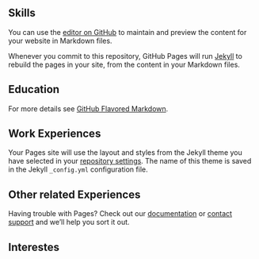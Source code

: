 ## Skills

You can use the [editor on GitHub](https://github.com/shenshen133/new/edit/master/README.md) to maintain and preview the content for your website in Markdown files.

Whenever you commit to this repository, GitHub Pages will run [Jekyll](https://jekyllrb.com/) to rebuild the pages in your site, from the content in your Markdown files.

## Education



For more details see [GitHub Flavored Markdown](https://guides.github.com/features/mastering-markdown/).

## Work Experiences

Your Pages site will use the layout and styles from the Jekyll theme you have selected in your [repository settings](https://github.com/shenshen133/new/settings). The name of this theme is saved in the Jekyll `_config.yml` configuration file.

## Other related Experiences

Having trouble with Pages? Check out our [documentation](https://help.github.com/categories/github-pages-basics/) or [contact support](https://github.com/contact) and we’ll help you sort it out.
## Interestes
